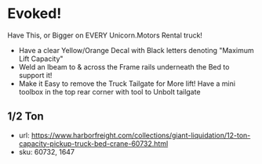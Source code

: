 # Evoked!
Have This, or Bigger on EVERY Unicorn.Motors Rental truck!
- Have a clear Yellow/Orange Decal with Black letters denoting "Maximum Lift Capacity"
- Weld an Ibeam to & across the Frame rails underneath the Bed to support it!
- Make it Easy to remove the Truck Tailgate for More lift! Have a mini toolbox in the top rear corner with tool to Unbolt tailgate

## 1/2 Ton
- url: https://www.harborfreight.com/collections/giant-liquidation/12-ton-capacity-pickup-truck-bed-crane-60732.html
- sku: 60732, 1647
